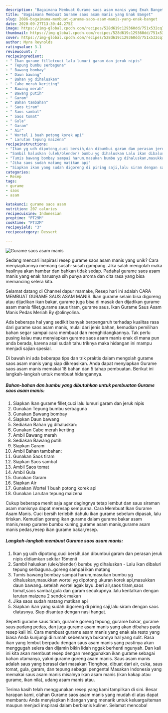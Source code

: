 ```yaml
---
description: "Bagaimana Membuat Gurame saos asam manis yang Enak Banget"
title: "Bagaimana Membuat Gurame saos asam manis yang Enak Banget"
slug: 2086-bagaimana-membuat-gurame-saos-asam-manis-yang-enak-banget
date: 2020-09-27T13:30:44.275Z
image: https://img-global.cpcdn.com/recipes/528d619c129360dd/751x532cq70/gurame-saos-asam-manis-foto-resep-utama.jpg
thumbnail: https://img-global.cpcdn.com/recipes/528d619c129360dd/751x532cq70/gurame-saos-asam-manis-foto-resep-utama.jpg
cover: https://img-global.cpcdn.com/recipes/528d619c129360dd/751x532cq70/gurame-saos-asam-manis-foto-resep-utama.jpg
author: Myra Reynolds
ratingvalue: 3.1
reviewcount: 7
recipeingredient:
- " Ikan gurame filletcuci lalu lumuri garam dan jeruk nipis"
- " Tepung bumbu serbaguna"
- " Bawang bombay"
- " Daun bawang"
- " Bahan yg dihaluskan"
- " Cabe merah keriting"
- " Bawang merah"
- " Bawang putih"
- " Garam"
- " Bahan tambahan"
- " Saos tiram"
- " Saos sambal"
- " Saos tomat"
- " Gula"
- " Garam"
- " Air"
- " Wortel 1 buah potong korek api"
- " Larutan tepung maizena"
recipeinstructions:
- "Ikan yg udh dipotong,cuci bersih,dan dibumbui garam dan perasan jeruk nipis didiamkan sekitar 15menit"
- "Sambil haluskan (ulek/blender) bumbu yg dihaluskan Lalu ikan dibaluri tepung serbaguna..goreng sampai ikan matang"
- "Tumis bawang bombay sampai harum,masukan bumbu yg dihaluskan,masukkan wortel yg dipotong ukuran korek api,masukkan daun bawang..setelah wortel agak layu..beri air,saos tiram,saos tomat,saos sambal,gula dan garam secukupnya..lalu kentalkan dengan larutan maizena 2 sendok makan"
- "Jika saos sudah matang matikan api"
- "Siapkan ikan yang sudah digoreng di piring saji,lalu siram dengan saos diatasnya. Siap disantap dengan nasi hangat."
categories:
- Resep
tags:
- gurame
- saos
- asam

katakunci: gurame saos asam 
nutrition: 207 calories
recipecuisine: Indonesian
preptime: "PT29M"
cooktime: "PT32M"
recipeyield: "3"
recipecategory: Dessert

---
```



![Gurame saos asam manis](https://img-global.cpcdn.com/recipes/528d619c129360dd/751x532cq70/gurame-saos-asam-manis-foto-resep-utama.jpg)

Sedang mencari inspirasi resep gurame saos asam manis yang unik? Cara menyiapkannya memang susah-susah gampang. Jika salah mengolah maka hasilnya akan hambar dan bahkan tidak sedap. Padahal gurame saos asam manis yang enak harusnya sih punya aroma dan cita rasa yang bisa memancing selera kita.

Selamat datang di Channel dapur mamake, Resep hari ini adalah CARA MEMBUAT GURAME SAUS ASAM MANIS. Ikan gurame selain bisa digoreng atau dijadikan ikan bakar, gurame juga bisa di masak dan dijadikan gurame asam manis fillet,gurame saus tiram, gurame saus. Ikan Gurame Saus Asam Manis Pedas Meriah By @olinyolina.

Ada beberapa hal yang sedikit banyak berpengaruh terhadap kualitas rasa dari gurame saos asam manis, mulai dari jenis bahan, kemudian pemilihan bahan segar sampai cara membuat dan menghidangkannya. Tak perlu pusing kalau mau menyiapkan gurame saos asam manis enak di mana pun anda berada, karena asal sudah tahu triknya maka hidangan ini mampu menjadi sajian spesial.


Di bawah ini ada beberapa tips dan trik praktis dalam mengolah gurame saos asam manis yang siap dikreasikan. Anda dapat menyiapkan Gurame saos asam manis memakai 18 bahan dan 5 tahap pembuatan. Berikut ini langkah-langkah untuk membuat hidangannya.

<!--inarticleads1-->

##### Bahan-bahan dan bumbu yang dibutuhkan untuk pembuatan Gurame saos asam manis:

1. Siapkan  Ikan gurame fillet,cuci lalu lumuri garam dan jeruk nipis
1. Gunakan  Tepung bumbu serbaguna
1. Gunakan  Bawang bombay
1. Siapkan  Daun bawang
1. Sediakan  Bahan yg dihaluskan:
1. Gunakan  Cabe merah keriting
1. Ambil  Bawang merah
1. Sediakan  Bawang putih
1. Siapkan  Garam
1. Ambil  Bahan tambahan:
1. Gunakan  Saos tiram
1. Siapkan  Saos sambal
1. Ambil  Saos tomat
1. Ambil  Gula
1. Gunakan  Garam
1. Siapkan  Air
1. Gunakan  Wortel 1 buah potong korek api
1. Gunakan  Larutan tepung maizena


Cukup beberapa menit saja agar dagingnya tetap lembut dan saus siraman asam manisnya dapat meresap sempurna. Cara Membuat Ikan Gurame Asam Manis. Cuci bersih terlebih dahulu ikan gurame sebelum dipasak, lalu tiriskan. Kemudian goreng ikan gurame dalam gurame bakar asam manis,resep gurame bumbu kuning,gurame asam manis,gurame asam manis pedas,resep ikan gurame bakar,resep. 

<!--inarticleads2-->

##### Langkah-langkah membuat Gurame saos asam manis:

1. Ikan yg udh dipotong,cuci bersih,dan dibumbui garam dan perasan jeruk nipis didiamkan sekitar 15menit
1. Sambil haluskan (ulek/blender) bumbu yg dihaluskan - Lalu ikan dibaluri tepung serbaguna..goreng sampai ikan matang
1. Tumis bawang bombay sampai harum,masukan bumbu yg dihaluskan,masukkan wortel yg dipotong ukuran korek api,masukkan daun bawang..setelah wortel agak layu..beri air,saos tiram,saos tomat,saos sambal,gula dan garam secukupnya..lalu kentalkan dengan larutan maizena 2 sendok makan
1. Jika saos sudah matang matikan api
1. Siapkan ikan yang sudah digoreng di piring saji,lalu siram dengan saos diatasnya. Siap disantap dengan nasi hangat.


Seperti gurame saus tiram, gurame goreng tepung, gurame bakar, gurame saus padang pedas, dan juga gurame asam manis yang akan dibahas pada resep kali ini. Cara membuat gurame asam manis yang enak ala resto yang biasa Anda kunjungi di rumah sebenarnya bukannya hal yang sulit. Rasa ikan yang lembut berpadu dengan saus asam manis yang pastinya akan menggugah selera dan dijamin bikin lidah nggak berhenti ngunyah. Dan kali ini kita akan membuat resep dengan menggunakan ikan gurame sebagai bahan utamanya, yakni gurame goreng asam manis. Saus asam manis adalah saus yang berasal dari masakan Tionghoa, dibuat dari air, cuka, saus tomat, gula, garam, dan tepung sebagai pengental Masakan Indonesia yang memakai saus asam manis misalnya ikan asam manis (ikan kakap atau gurame, ikan nila), udang asam manis atau. 

Terima kasih telah menggunakan resep yang kami tampilkan di sini. Besar harapan kami, olahan Gurame saos asam manis yang mudah di atas dapat membantu Anda menyiapkan hidangan yang menarik untuk keluarga/teman maupun menjadi inspirasi dalam berbisnis kuliner. Selamat mencoba!
